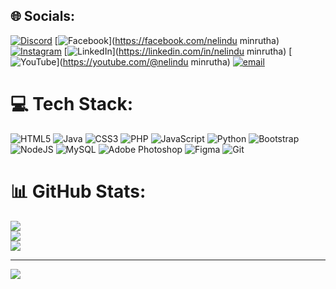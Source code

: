 
## 🌐 Socials:
[![Discord](https://img.shields.io/badge/Discord-%237289DA.svg?logo=discord&logoColor=white)](https://discord.gg/https://discord.gg/r3pYbtcNdb) [![Facebook](https://img.shields.io/badge/Facebook-%231877F2.svg?logo=Facebook&logoColor=white)](https://facebook.com/nelindu minrutha) [![Instagram](https://img.shields.io/badge/Instagram-%23E4405F.svg?logo=Instagram&logoColor=white)](https://instagram.com/nelindu12) [![LinkedIn](https://img.shields.io/badge/LinkedIn-%230077B5.svg?logo=linkedin&logoColor=white)](https://linkedin.com/in/nelindu minrutha) [![YouTube](https://img.shields.io/badge/YouTube-%23FF0000.svg?logo=YouTube&logoColor=white)](https://youtube.com/@nelindu minrutha) [![email](https://img.shields.io/badge/Email-D14836?logo=gmail&logoColor=white)](mailto:neli.minrutha@gmail.com) 

# 💻 Tech Stack:
![HTML5](https://img.shields.io/badge/html5-%23E34F26.svg?style=for-the-badge&logo=html5&logoColor=white) ![Java](https://img.shields.io/badge/java-%23ED8B00.svg?style=for-the-badge&logo=openjdk&logoColor=white) ![CSS3](https://img.shields.io/badge/css3-%231572B6.svg?style=for-the-badge&logo=css3&logoColor=white) ![PHP](https://img.shields.io/badge/php-%23777BB4.svg?style=for-the-badge&logo=php&logoColor=white) ![JavaScript](https://img.shields.io/badge/javascript-%23323330.svg?style=for-the-badge&logo=javascript&logoColor=%23F7DF1E) ![Python](https://img.shields.io/badge/python-3670A0?style=for-the-badge&logo=python&logoColor=ffdd54) ![Bootstrap](https://img.shields.io/badge/bootstrap-%238511FA.svg?style=for-the-badge&logo=bootstrap&logoColor=white) ![NodeJS](https://img.shields.io/badge/node.js-6DA55F?style=for-the-badge&logo=node.js&logoColor=white) ![MySQL](https://img.shields.io/badge/mysql-4479A1.svg?style=for-the-badge&logo=mysql&logoColor=white) ![Adobe Photoshop](https://img.shields.io/badge/adobe%20photoshop-%2331A8FF.svg?style=for-the-badge&logo=adobe%20photoshop&logoColor=white) ![Figma](https://img.shields.io/badge/figma-%23F24E1E.svg?style=for-the-badge&logo=figma&logoColor=white) ![Git](https://img.shields.io/badge/git-%23F05033.svg?style=for-the-badge&logo=git&logoColor=white)
# 📊 GitHub Stats:
![](https://github-readme-stats.vercel.app/api?username=NelinduPerera&theme=dark&hide_border=false&include_all_commits=false&count_private=true)<br/>
![](https://nirzak-streak-stats.vercel.app/?user=NelinduPerera&theme=dark&hide_border=false)<br/>
![](https://github-readme-stats.vercel.app/api/top-langs/?username=NelinduPerera&theme=dark&hide_border=false&include_all_commits=false&count_private=true&layout=compact)

---
[![](https://visitcount.itsvg.in/api?id=NelinduPerera&icon=0&color=0)](https://visitcount.itsvg.in)

<!-- Proudly created with GPRM ( https://gprm.itsvg.in ) -->
